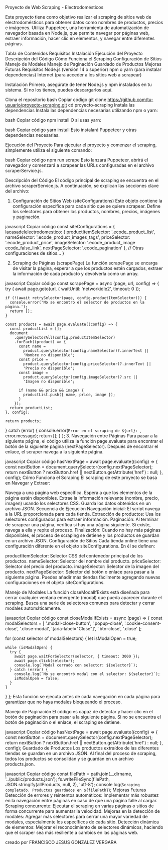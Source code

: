 Proyecto de Web Scraping - Electrodomésticos

Este proyecto tiene como objetivo realizar el scraping de sitios web de electrodomésticos para obtener datos como nombres de productos, precios e imágenes. Utiliza Puppeteer, una herramienta de automatización de navegador basada en Node.js, que permite navegar por páginas web, extraer información, hacer clic en elementos, y navegar entre diferentes páginas.

Tabla de Contenidos
Requisitos
Instalación
Ejecución del Proyecto
Descripción del Código
Cómo Funciona el Scraping
Configuración de Sitios
Manejo de Modales
Manejo de Paginación
Guardado de Productos
Mejoras Futuras
Requisitos
Node.js (versión 14 o superior)
npm o yarn (para instalar dependencias)
Internet (para acceder a los sitios web a scrapear)

Instalación
Primero, asegúrate de tener Node.js y npm instalados en tu sistema. Si no los tienes, puedes descargarlos aquí.

Clona el repositorio
bash
Copiar código
git clone https://github.com/tu-usuario/proyecto-scraping.git
cd proyecto-scraping
Instala las dependencias
Instala las dependencias necesarias utilizando npm o yarn:

bash
Copiar código
npm install
O si usas yarn:

bash
Copiar código
yarn install
Esto instalará Puppeteer y otras dependencias necesarias.

Ejecución del Proyecto
Para ejecutar el proyecto y comenzar el scraping, simplemente utiliza el siguiente comando:

bash
Copiar código
npm run scrape
Esto lanzará Puppeteer, abrirá el navegador y comenzará a scrapear las URLs configuradas en el archivo scraperService.js.

Descripción del Código
El código principal de scraping se encuentra en el archivo scraperService.js. A continuación, se explican las secciones clave del archivo:

1. Configuración de Sitios Web (siteConfigurations)
   Este objeto contiene la configuración específica para cada sitio que se quiere scrapear. Define los selectores para obtener los productos, nombres, precios, imágenes y paginación.

javascript
Copiar código
const siteConfigurations = {
lacasadelelectrodomestico: {
productItemSelector: '.ecode_product_list',
nameSelector: '.ecode_product_images_tags',
priceSelector: '.ecode_product_price',
imageSelector: '.ecode_product_image ecode_false_link',
nextPageSelector: '.ecode_pagination'
},
// Otras configuraciones de sitios...
}

2. Scraping de Páginas (scrapePage)
   La función scrapePage se encarga de visitar la página, esperar a que los productos estén cargados, extraer la información de cada producto y devolverla como un array.

javascript
Copiar código
const scrapePage = async (page, url, config) => {
try {
await page.goto(url, { waitUntil: 'networkidle2', timeout: 0 });

    if (!(await retrySelector(page, config.productItemSelector))) {
      console.error('No se encontró el selector de productos en la página.');
      return [];
    }

    const products = await page.evaluate((config) => {
      const productList = [];
      document
        .querySelectorAll(config.productItemSelector)
        .forEach((product) => {
          const name =
            product.querySelector(config.nameSelector)?.innerText ||
            'Nombre no disponible';
          const price =
            product.querySelector(config.priceSelector)?.innerText ||
            'Precio no disponible';
          const image =
            product.querySelector(config.imageSelector)?.src ||
            'Imagen no disponible';

          if (name && price && image) {
            productList.push({ name, price, image });
          }
        });
      return productList;
    }, config);

    return products;

} catch (error) {
console.error(`Error en el scraping de ${url}: `, error.message);
return [];
}
}; 3. Navegación entre Páginas
Para pasar a la siguiente página, el código utiliza la función page.evaluate para encontrar el botón de la siguiente página (nextPageSelector). Después de encontrar el enlace, el scraper navega a la siguiente página.

javascript
Copiar código
hasNextPage = await page.evaluate((config) => {
const nextButton = document.querySelector(config.nextPageSelector);
return nextButton ? nextButton.href || nextButton.getAttribute('href') : null;
}, config);
Cómo Funciona el Scraping
El scraping de este proyecto se basa en Navegar y Extraer:

Navega a una página web específica.
Espera a que los elementos de la página estén disponibles.
Extrae la información relevante (nombre, precio, imagen) usando los selectores CSS.
Guarda los datos obtenidos en un archivo JSON.
Secuencia de Ejecución
Navegación inicial: El script navega a la URL proporcionada para cada tienda.
Extracción de productos: Usa los selectores configurados para extraer información.
Paginación: Al terminar de scrapear una página, verifica si hay una página siguiente. Si existe, navega a ella y repite el proceso.
Finalización: Cuando no hay más páginas disponibles, el proceso de scraping se detiene y los productos se guardan en un archivo JSON.
Configuración de Sitios
Cada tienda online tiene una configuración diferente en el objeto siteConfigurations. En él se definen:

productItemSelector: Selector CSS del contenedor principal de los productos.
nameSelector: Selector del nombre del producto.
priceSelector: Selector del precio del producto.
imageSelector: Selector de la imagen del producto.
nextPageSelector: Selector del botón o enlace para pasar a la siguiente página.
Puedes añadir más tiendas fácilmente agregando nuevas configuraciones en el objeto siteConfigurations.

Manejo de Modales
La función closeModalIfExists está diseñada para cerrar cualquier ventana emergente (modal) que pueda aparecer durante el scraping. Busca una serie de selectores comunes para detectar y cerrar modales automáticamente.

javascript
Copiar código
const closeModalIfExists = async (page) => {
const modalSelectors = [
'.modal-close-button',
'.popup-close',
'.cookie-consent-close',
'.close-modal',
'[aria-label="Close"]',
'.btn-close',
'.close'
];

for (const selector of modalSelectors) {
let isModalOpen = true;

    while (isModalOpen) {
      try {
        await page.waitForSelector(selector, { timeout: 3000 });
        await page.click(selector);
        console.log(`Modal cerrado con selector: ${selector}`);
      } catch (error) {
        console.log(`No se encontró modal con el selector: ${selector}`);
        isModalOpen = false;
      }
    }

}
};
Esta función se ejecuta antes de cada navegación en cada página para garantizar que no haya modales bloqueando el proceso.

Manejo de Paginación
El código es capaz de detectar y hacer clic en el botón de paginación para pasar a la siguiente página. Si no se encuentra el botón de paginación o el enlace, el scraping se detiene.

javascript
Copiar código
hasNextPage = await page.evaluate((config) => {
const nextButton = document.querySelector(config.nextPageSelector);
return nextButton ? nextButton.href || nextButton.getAttribute('href') : null;
}, config);
Guardado de Productos
Los productos extraídos de las diferentes tiendas se guardan en un archivo JSON. Al final del proceso de scraping, todos los productos se consolidan y se guardan en un archivo products.json.

javascript
Copiar código
const filePath = path.join(\_\_dirname, '../public/products.json');
fs.writeFileSync(filePath, JSON.stringify(allProducts, null, 2), 'utf-8');
console.log(`Scraping completado. Productos guardados en ${filePath}`);
Mejoras Futuras
Detección de errores y reintentos automáticos: Implementar más robustez en la navegación entre páginas en caso de que una página falle al cargar.
Scraping concurrente: Ejecutar el scraping en varias páginas o sitios de forma concurrente para aumentar la velocidad.
Mejoras en la detección de modales: Agregar más selectores para cerrar una mayor variedad de modales, especialmente los específicos de cada sitio.
Detección dinámica de elementos: Mejorar el reconocimiento de selectores dinámicos, haciendo que el scraper sea más resiliente a cambios en las páginas web.

creado por FRANCISCO JESUS GONZALEZ VERGARA
